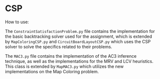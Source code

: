 # CSP

How to use:

The `ConstraintSatisfactionProblem.py` file contains the implementation for the basic backtracking solver used for the assignment, which is extended by `MapColoringCSP.py` and `CircuitBoardLayoutCSP.py` which uses the CSP solver to solve the specifics related to their problems.

The `MAC3.py` file contains the implementation of the AC3 inference technique, as well as the implementations for the MRV and LCV heuristics. This class is extended by `MapMAC3.py` which utilizes the new implementations on the Map Coloring problem.